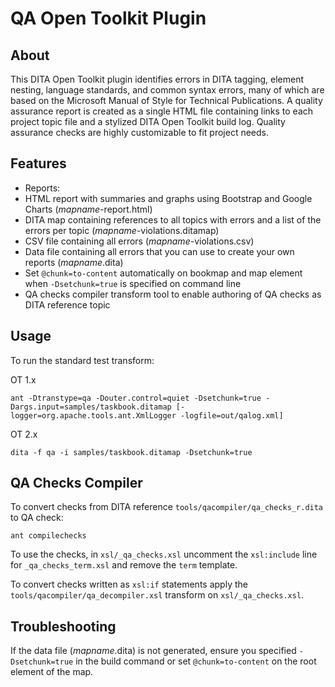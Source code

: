 # QA Open Toolkit Plugin

## About

This DITA Open Toolkit plugin identifies errors in DITA tagging, element nesting, language standards, and common syntax errors, many of which are based on the Microsoft Manual of Style for Technical Publications. A quality assurance report is created as a single HTML file containing links to each project topic file and a stylized DITA Open Toolkit build log. Quality assurance checks are highly customizable to fit project needs.

## Features

- Reports:
 - HTML report with summaries and graphs using Bootstrap and Google Charts (_mapname_-report.html)
 - DITA map containing references to all topics with errors and a list of the errors per topic (_mapname_-violations.ditamap)
 - CSV file containing all errors (_mapname_-violations.csv)
 - Data file containing all errors that you can use to create your own reports (_mapname_.dita)
- Set `@chunk=to-content` automatically on bookmap and map element when `-Dsetchunk=true` is specified on command line
- QA checks compiler transform tool to enable authoring of QA checks as DITA reference topic

## Usage

To run the standard test transform:

OT 1.x
```
ant -Dtranstype=qa -Douter.control=quiet -Dsetchunk=true -Dargs.input=samples/taskbook.ditamap [-logger=org.apache.tools.ant.XmlLogger -logfile=out/qalog.xml]
```

OT 2.x
```
dita -f qa -i samples/taskbook.ditamap -Dsetchunk=true
```

## QA Checks Compiler

To convert checks from DITA reference `tools/qacompiler/qa_checks_r.dita` to QA check:

```
ant compilechecks
```

To use the checks, in `xsl/_qa_checks.xsl` uncomment the `xsl:include` line for `_qa_checks_term.xsl` and remove the `term` template.

To convert checks written as `xsl:if` statements apply the `tools/qacompiler/qa_decompiler.xsl` transform on `xsl/_qa_checks.xsl`.

## Troubleshooting

If the data file (_mapname_.dita) is not generated, ensure you specified `-Dsetchunk=true` in the build command or set `@chunk=to-content` on the root element of the map.

